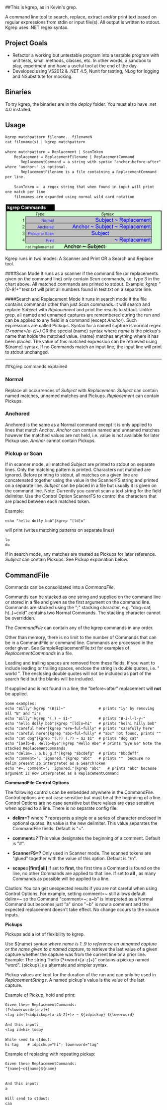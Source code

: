 ##This is kgrep, as in Kevin's grep.

A command line tool to search, replace, extract and/or print text based on regular expressions from stdin or input file(s). All output is written to stdout. Kgrep uses .NET regex syntax.


Project Goals
-------------

* Refactor a working but untestable program into a testable program with unit tests, small methods, classes, etc. In other words, a sandbox to play, experiment and have a useful tool at the end of the day.
* Developed using VS2012 & .NET 4.5, Nunit for testing, NLog for logging and NSubstitute for mocking. 

Binaries
-----
To try kgrep, the binaries are in the *deploy* folder. You must also have .net 4.0 installed.


Usage
-----

    kgrep matchpattern filename...filenameN
    cat filename(s) | kgrep matchpattern
    
    where matchpattern = Replacement | ScanToken
        Replacement = ReplacementFilename | ReplacementCommand
           ReplacementCommand = a string with syntax "anchor~before~after" where "anchor~" is optional. 
           ReplacementFilename is a file containing a ReplacementCommand per line.

        ScanToken =  a regex string that when found in input will print one match per line
		filenames are expanded using normal wild card notation

![kgrep commands](support/kgrepcommands.jpg)

Kgrep runs in two modes: A Scanner and Print OR a Search and Replace tool. 

####Scan Mode
It runs as a scanner if the command file (or replacements given on the command line) only contain *Scan* commands, i.e. type 3 in the chart above. All matched commands are printed to stdout. Example: *kgrep "[0-9]+" test.txt* will print all numbers found in test.txt on a separate line.

####Search and Replacement Mode
It runs in search mode if the file contains commands other than just *Scan* commands. it will search and replace *Subject* with *Replacement* and print the results to stdout. Unlike grep, all named and unnamed captures are remembered during the run and can be applied to any field in a command (except *Anchor*). Such expressions are called Pickups. Syntax for a named capture is normal regex *(?&lt;name&gt;[a-z]+)* OR the special {name} syntax where *name* is the pickup's name that holds the matched value. {name} matches anything where it has been placed. The value of this matched expression can be retrieved using ${name} syntax. If no Commands match an input line, the input line will print to stdout unchanged.

---
##kgrep commands explained

### Normal
Replace all occurrences of *Subject* with *Replacement*. *Subject* can contain  named matches, unnamed matches and Pickups. *Replacement* can contain Pickups.

### Anchored 
Anchored is the same as a Normal command except it is only applied to lines that match *Anchor*. *Anchor* can contain named and unnamed matches however the matched values are not held, i.e. value is not available for later Pickup use. *Anchor* cannot contain Pickups.

### Pickup or Scan 
If in scanner mode, all matched *Subject* are printed to stdout on separate lines. Only the matching pattern is printed. Characters not matched are ignored. Before printing to stdout, all matches on a given line are concatenated together using the value in the ScannerFS string and printed on a separate line. *Subject* can be placed in a file but usually it is given on the command line. Note: Currently you cannot scan a text string for the field delimiter. Use the Control Option ScannerFS to control the characters that are placed between each matched token.

Example: 

    echo "hello dolly bob"|kgrep "[ld]o" 
   will print (writes matching patterns on separate lines)

    lo
    do

If in search mode, any matches are treated as Pickups for later reference. *Subject* can contain Pickups. See Pickup explanation below.

## CommandFile
Commands can be consolidated into a *CommandFile*. 

Commands can be stacked as one string and supplied on the command line or stored in a file and given as the first argument on the command line. Commands are stacked using the ";" stacking character, e.g. "dog~cat; h(..)~cold" contains two Normal Commands. The stacking character cannot be overridden. 

The *CommandFile* can contain any of the kgrep commands in any order.  

Other than memory, there is no limit to the number of Commands that can be in a CommandFile or command line. Commands are processed in the order given. See SampleReplacementFile.txt for examples of *ReplacementCommands* in a file. 

Leading and trailing spaces are removed from these fields. If you want to include leading or trailing spaces, enclose the string in double quotes, i.e. " world ". The enclosing double quotes will not be included as part of the search field but the blanks will be included.
 
If supplied and is not found in a line, the "before~after" replacement will **not** be applied.

    Some examples:    
    echo "Billy"|kgrep "(B|i)~"               # prints "iy" by removing all "B" and "i"s
    echo "Billy"|kgrep "(.) ~ $1-"            # prints "B-i-l-l-y-" 
    echo "hello dolly bob"|kgrep "[ld]o~hi"   # prints "helhi hilly bob"
    echo "careful here"|kgrep "ere~ful~fully" # prints "carefully here"
    echo "careful here"|kgrep "abc~ful~fully" # "abc" not found, prints ""
    echo "cat dog"|kgrep "(.?) (.?) ~ $2 $1"  # prints "dog cat"
    echo "[aA]b~B; Hello~bye"|kgrep "Hello Abe" # prints "Bye Be" Note the stacked ReplacementCommands
    echo "delim=,; a,b; g,f"|kgrep "abcdefg"  # prints "bbcdeff"
    echo "comment='; 'ignored;"|kgrep "abc"   # prints ""  because no delim present so interpreted as a SearchToken
    echo "#~; comment='; 'ignored;"|kgrep "abc"   # prints "abc" because argument is now interpreted as a ReplacementCommand

**CommandFile Control Options**

The following controls can be embedded anywhere in the CommandFile. Control options are not case sensitive but must be at the beginning of a line. Control Options are no case sensitive but there values are case sensitive when applied to a line. There is no separate config file.

- **delim=?** where ? represents a single or a series of character enclosed in optional quotes. Its value is the new delimiter. This value separates the CommandFile fields. Default is "~".

- **comment=?** This value designates the beginning of a comment. Default is "#".

- **ScannerFS=?** Only used in Scanner mode. The scanned tokens are "glued" together with the value of this option. Default is "\n".

- **scope=[first|all]** If set to **first**, the first time a Command is found on the line, no other Commands are applied to that line. If set to **all** , as many Commands as possible will be applied to a line.

Caution: You can get unexpected results if you are not careful when using Control Options. For example, setting comment=~ still allows default delim=~ so the Command "comment=~; a~b" is interpreted as a Normal Command but becomes just "a" since "~b" is now a comment and the expected replacement doesn't take effect. No change occurs to the source inputs.


**Pickups**

Pickups add a lot of flexibility to kgrep.

Use ${name} syntax *where name is 1..9 to reference an unnamed capture or the name given to a named capture*, to retrieve the last value of a given capture whether the capture was from the current line or a prior line. Example: The string "hello (?&lt;word&gt;[a-z]+)" contains a pickup named "word". {pickup} is a alternate and simpler syntax.

Pickup values are kept for the duration of the run and can only be used in *ReplacementStrings*.  A named pickup's value is the value of the last capture. 

Example of Pickup, hold and print:
  
    Given these ReplacementCommands:
    (?<lowerword>[a-z]+)
    <tag id=(?<idpickup>[a-zA-Z]+)> ~ ${idpickup} ${lowerword}

    And this input:
    <tag id=hi> today

    While send to stdout:
    hi tag    # idpickup="hi"; lowerword="tag"

    
Example of replacing with repeating pickup:
   
    Given these ReplacementCommands:
    ^{name}~c${name}${name}


    And this input:
    a

    Will send to stdout:
    caa      








